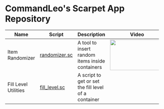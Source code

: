 # CommandLeo's Scarpet App Repository

|Name|Script|Description|Video|
|---|---|---|---|
|Item Randomizer|[randomizer.sc](randomizer.sc)|A tool to insert random items inside containers|[<img src="https://img.youtube.com/vi/EuKzIyFd44Y/mqdefault.jpg" width="177" height="100">](https://youtu.be/EuKzIyFd44Y)|
|Fill Level Utilities|[fill_level.sc](fill_level.sc)|A script to get or set the fill level of a container|
